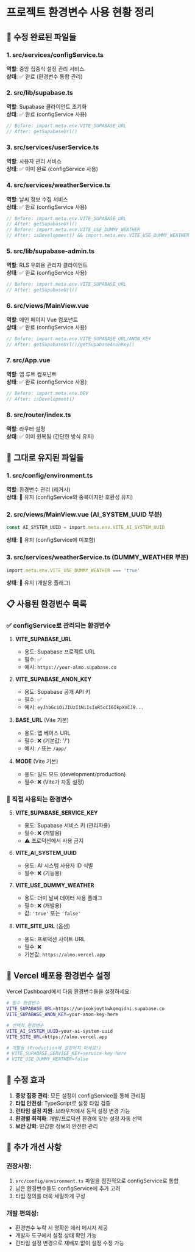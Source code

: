 # 프로젝트 환경변수 사용 현황 정리

## 🔧 수정 완료된 파일들

### 1. src/services/configService.ts
**역할**: 중앙 집중식 설정 관리 서비스  
**상태**: ✅ 완료 (환경변수 통합 관리)

### 2. src/lib/supabase.ts
**역할**: Supabase 클라이언트 초기화  
**상태**: ✅ 완료 (configService 사용)
```typescript
// Before: import.meta.env.VITE_SUPABASE_URL
// After: getSupabaseUrl()
```

### 3. src/services/userService.ts
**역할**: 사용자 관리 서비스  
**상태**: ✅ 이미 완료 (configService 사용)

### 4. src/services/weatherService.ts
**역할**: 날씨 정보 수집 서비스  
**상태**: ✅ 완료 (configService 사용)
```typescript
// Before: import.meta.env.VITE_SUPABASE_URL
// After: getSupabaseUrl()
// Before: import.meta.env.VITE_USE_DUMMY_WEATHER
// After: isDevelopment() && import.meta.env.VITE_USE_DUMMY_WEATHER
```

### 5. src/lib/supabase-admin.ts
**역할**: RLS 우회용 관리자 클라이언트  
**상태**: ✅ 완료 (configService 사용)
```typescript
// Before: import.meta.env.VITE_SUPABASE_URL
// After: getSupabaseUrl()
```

### 6. src/views/MainView.vue
**역할**: 메인 페이지 Vue 컴포넌트  
**상태**: ✅ 완료 (configService 사용)
```typescript
// Before: import.meta.env.VITE_SUPABASE_URL/ANON_KEY
// After: getSupabaseUrl()/getSupabaseAnonKey()
```

### 7. src/App.vue
**역할**: 앱 루트 컴포넌트  
**상태**: ✅ 완료 (configService 사용)
```typescript
// Before: import.meta.env.DEV
// After: isDevelopment()
```

### 8. src/router/index.ts
**역할**: 라우터 설정  
**상태**: ✅ 이미 원복됨 (간단한 방식 유지)

## 🔄 그대로 유지된 파일들

### 1. src/config/environment.ts
**역할**: 환경변수 관리 (레거시)  
**상태**: 🔄 유지 (configService와 중복이지만 호환성 유지)

### 2. src/views/MainView.vue (AI_SYSTEM_UUID 부분)
```typescript
const AI_SYSTEM_UUID = import.meta.env.VITE_AI_SYSTEM_UUID
```
**상태**: 🔄 유지 (configService에 미포함)

### 3. src/services/weatherService.ts (DUMMY_WEATHER 부분)
```typescript
import.meta.env.VITE_USE_DUMMY_WEATHER === 'true'
```
**상태**: 🔄 유지 (개발용 플래그)

## 📋 사용된 환경변수 목록

### ✅ configService로 관리되는 환경변수
1. **VITE_SUPABASE_URL**
   - 용도: Supabase 프로젝트 URL
   - 필수: ✅
   - 예시: `https://your-almo.supabase.co`

2. **VITE_SUPABASE_ANON_KEY**
   - 용도: Supabase 공개 API 키
   - 필수: ✅
   - 예시: `eyJhbGciOiJIUzI1NiIsInR5cCI6IkpXVCJ9...`

3. **BASE_URL** (Vite 기본)
   - 용도: 앱 베이스 URL
   - 필수: ❌ (기본값: '/')
   - 예시: `/` 또는 `/app/`

4. **MODE** (Vite 기본)
   - 용도: 빌드 모드 (development/production)
   - 필수: ❌ (Vite가 자동 설정)

### 🔄 직접 사용되는 환경변수
5. **VITE_SUPABASE_SERVICE_KEY**
   - 용도: Supabase 서비스 키 (관리자용)
   - 필수: ❌ (개발용)
   - ⚠️ 프로덕션에서 사용 금지

6. **VITE_AI_SYSTEM_UUID**
   - 용도: AI 시스템 사용자 ID 식별
   - 필수: ❌ (기능용)

7. **VITE_USE_DUMMY_WEATHER**
   - 용도: 더미 날씨 데이터 사용 플래그
   - 필수: ❌ (개발용)
   - 값: `'true'` 또는 `'false'`

8. **VITE_SITE_URL** (옵션)
   - 용도: 프로덕션 사이트 URL
   - 필수: ❌
   - 기본값: `https://almo.vercel.app`

## 🚀 Vercel 배포용 환경변수 설정

Vercel Dashboard에서 다음 환경변수들을 설정하세요:

```bash
# 필수 환경변수
VITE_SUPABASE_URL=https://unjxokjoytbwkqmqidni.supabase.co
VITE_SUPABASE_ANON_KEY=your-anon-key-here

# 선택적 환경변수
VITE_AI_SYSTEM_UUID=your-ai-system-uuid
VITE_SITE_URL=https://almo.vercel.app

# 개발용 (Production에 설정하지 마세요!)
# VITE_SUPABASE_SERVICE_KEY=service-key-here
# VITE_USE_DUMMY_WEATHER=false
```

## 🎯 수정 효과

1. **중앙 집중 관리**: 모든 설정이 configService를 통해 관리됨
2. **타입 안전성**: TypeScript로 설정 타입 검증
3. **런타임 설정 지원**: 브라우저에서 동적 설정 변경 가능
4. **환경별 최적화**: 개발/프로덕션 환경에 맞는 설정 자동 선택
5. **보안 강화**: 민감한 정보의 안전한 관리

## 🔧 추가 개선 사항

### 권장사항:
1. `src/config/environment.ts` 파일을 점진적으로 configService로 통합
2. 남은 환경변수들도 configService에 추가 고려
3. 타입 정의를 더욱 세밀하게 구성

### 개발 편의성:
- 환경변수 누락 시 명확한 에러 메시지 제공
- 개발자 도구에서 설정 상태 확인 가능
- 런타임 설정 변경으로 재배포 없이 설정 수정 가능
